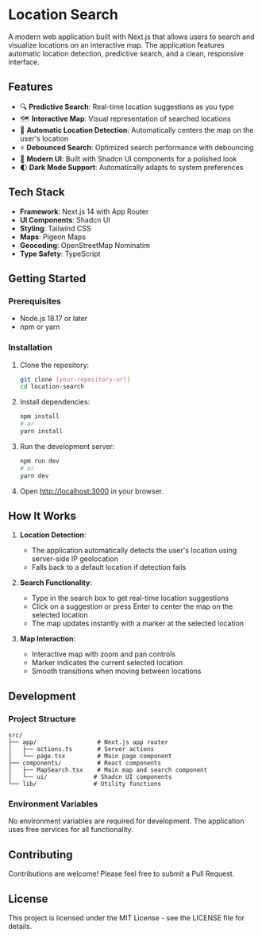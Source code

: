 # Location Search

A modern web application built with Next.js that allows users to search and visualize locations on an interactive map. The application features automatic location detection, predictive search, and a clean, responsive interface.

## Features

- 🔍 **Predictive Search**: Real-time location suggestions as you type
- 🗺️ **Interactive Map**: Visual representation of searched locations
- 📍 **Automatic Location Detection**: Automatically centers the map on the user's location
- ⚡ **Debounced Search**: Optimized search performance with debouncing
- 🎨 **Modern UI**: Built with Shadcn UI components for a polished look
- 🌓 **Dark Mode Support**: Automatically adapts to system preferences

## Tech Stack

- **Framework**: Next.js 14 with App Router
- **UI Components**: Shadcn UI
- **Styling**: Tailwind CSS
- **Maps**: Pigeon Maps
- **Geocoding**: OpenStreetMap Nominatim
- **Type Safety**: TypeScript

## Getting Started

### Prerequisites

- Node.js 18.17 or later
- npm or yarn

### Installation

1. Clone the repository:
   ```bash
   git clone [your-repository-url]
   cd location-search
   ```

2. Install dependencies:
   ```bash
   npm install
   # or
   yarn install
   ```

3. Run the development server:
   ```bash
   npm run dev
   # or
   yarn dev
   ```

4. Open [http://localhost:3000](http://localhost:3000) in your browser.

## How It Works

1. **Location Detection**:
   - The application automatically detects the user's location using server-side IP geolocation
   - Falls back to a default location if detection fails

2. **Search Functionality**:
   - Type in the search box to get real-time location suggestions
   - Click on a suggestion or press Enter to center the map on the selected location
   - The map updates instantly with a marker at the selected location

3. **Map Interaction**:
   - Interactive map with zoom and pan controls
   - Marker indicates the current selected location
   - Smooth transitions when moving between locations

## Development

### Project Structure

```
src/
├── app/                 # Next.js app router
│   ├── actions.ts       # Server actions
│   └── page.tsx         # Main page component
├── components/          # React components
│   ├── MapSearch.tsx    # Main map and search component
│   └── ui/             # Shadcn UI components
└── lib/                # Utility functions
```

### Environment Variables

No environment variables are required for development. The application uses free services for all functionality.

## Contributing

Contributions are welcome! Please feel free to submit a Pull Request.

## License

This project is licensed under the MIT License - see the LICENSE file for details.

